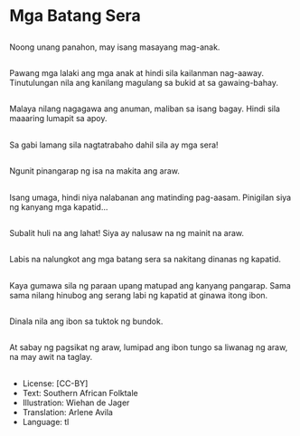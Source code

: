 # Mga Batang Sera

##
Noong unang panahon, may isang masayang mag-anak.

##
Pawang mga lalaki ang mga anak at hindi sila kailanman nag-aaway. Tinutulungan nila ang kanilang magulang sa bukid at sa gawaing-bahay.

##
Malaya nilang nagagawa ang anuman, maliban sa isang bagay.  Hindi sila maaaring lumapit sa apoy.

##
Sa gabi lamang sila nagtatrabaho dahil sila ay mga sera!

##
Ngunit pinangarap ng isa na makita ang araw.

##
Isang umaga, hindi niya nalabanan ang matinding pag-aasam. Pinigilan siya ng kanyang mga kapatid...

##
Subalit huli na ang lahat! Siya ay nalusaw na ng mainit na araw.

##
Labis na nalungkot ang mga batang sera sa nakitang dinanas ng kapatid.

##
Kaya gumawa sila ng paraan upang matupad ang kanyang pangarap. Sama sama nilang hinubog ang serang labi ng kapatid at ginawa itong ibon.

##
Dinala nila ang ibon sa tuktok ng bundok.

##
At sabay ng pagsikat ng araw, lumipad ang ibon tungo sa liwanag ng araw, na may awit na taglay.

##
* License: [CC-BY]
* Text: Southern African Folktale
* Illustration: Wiehan de Jager
* Translation: Arlene Avila
* Language: tl

